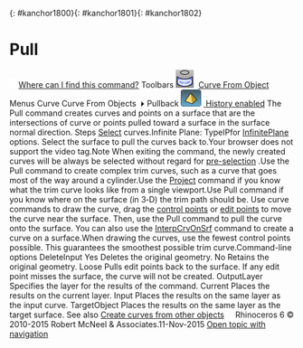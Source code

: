 ---
---

{: #kanchor1800}{: #kanchor1801}{: #kanchor1802}
# Pull
 [![images/transparent.gif](images/transparent.gif)Where can I find this command?](javascript:void(0);) Toolbars
![images/pull.png](images/pull.png) [Curve From Object](curve-from-object-toolbar.html) 
Menus
Curve
Curve From Objects![images/menuarrow.gif](images/menuarrow.gif)
Pullback
![images/history-tag.png](images/history-tag.png) [&#160;History enabled](historyenabled.html) 
The Pull command creates curves and points on a surface that are the intersections of curve or points pulled toward a surface in the surface normal direction.
Steps
 [Select](select-objects.html) curves.Infinite Plane: TypeIPfor [InfinitePlane](infiniteplane.html) options.
Select the surface to pull the curves back to.Your browser does not support the video tag.Note
When exiting the command, the newly created curves will be always be selected without regard for [pre-selection](selection-commands.html#preselect) .Use the Pull command to create complex trim curves, such as a curve that goes most of the way around a cylinder.Use the [Project](project.html) command if you know what the trim curve looks like from a single viewport.Use Pull command if you know where on the surface (in 3&#8209;D) the trim path should be. Use curve commands to draw the curve, drag the [control points](controlpoint.html) or [edit points](pointson.html#editpton) to move the curve near the surface. Then, use the Pull command to pull the curve onto the surface. You can also use the [InterpCrvOnSrf](interpcrvonsrf.html) command to create a curve on a surface.When drawing the curves, use the fewest control points possible. This guarantees the smoothest possible trim curve.Command-line options
DeleteInput
Yes
Deletes the original geometry.
No
Retains the original geometry.
Loose
Pulls edit points back to the surface. If any edit point misses the surface, the curve will not be created.
OutputLayer
Specifies the layer for the results of the command.
Current
Places the results on the current layer.
Input
Places the results on the same layer as the input curve.
TargetObject
Places the results on the same layer as the target surface.
See also
 [Create curves from other objects](sak-curvefromobject.html) 
&#160;
&#160;
Rhinoceros 6 © 2010-2015 Robert McNeel &amp; Associates.11-Nov-2015
 [Open topic with navigation](pull.html) 

